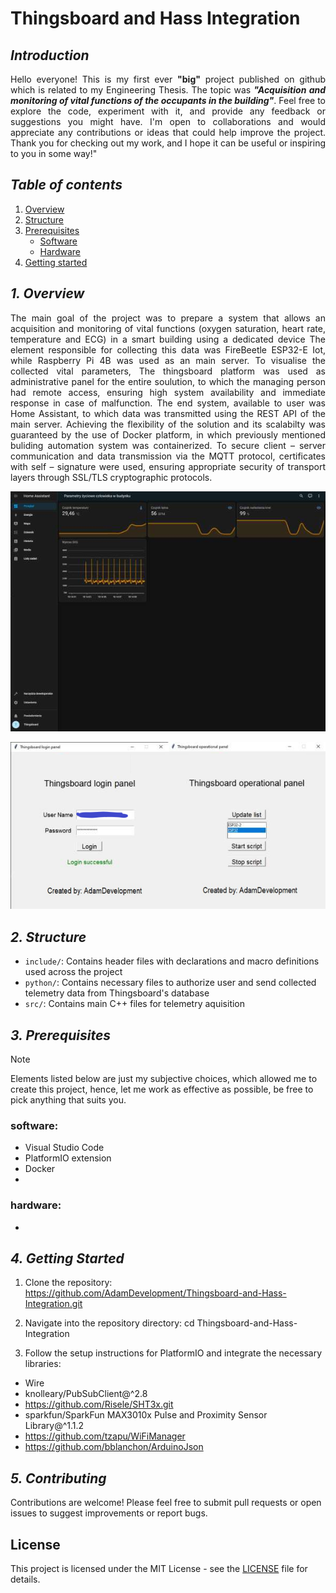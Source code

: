 # Thingsboard and Hass Integration

## ***Introduction***
<p align="justify">
Hello everyone! This is my first ever <strong>"big"</strong> project published on github which is related to my Engineering Thesis. The topic was <strong><em>"Acquisition and monitoring of vital functions of the occupants in the building"</em></strong>. Feel free to explore the code, experiment with it, and provide any feedback or suggestions you might have. I'm open to collaborations and would appreciate any contributions or ideas that could help improve the project. Thank you for checking out my work, and I hope it can be useful or inspiring to you in some way!"
</p>

## ***Table of contents***
1. [Overview](#1-overview)
2. [Structure](#2-structure)
3. [Prerequisites](#3-prerequisites)
   - [Software](#software)
   - [Hardware](#hardware)
5. [Getting started](#4-getting-started)

## ***1. Overview***
<p align="justify">  
The main goal of the project was to prepare a system that allows an acquisition and monitoring of vital functions (oxygen saturation, heart rate, temperature and ECG) in a smart building using a dedicated device The element responsible for collecting this data was FireBeetle ESP32-E Iot, while Raspberry Pi 4B was used as an main server. To visualise the collected vital parameters, The thingsboard platform was used as administrative panel for the entire soulution, to which the managing person had remote access, ensuring high system availability and immediate response in case of malfunction. The end system, available to user was Home Assistant, to which data was transmitted using the REST API of the main server. Achieving the flexibility of the solution and its scalabilty was guaranteed by the use of Docker platform, in which previously mentioned buliding automation system was containerized. To secure client – server communication and data transmission via the MQTT protocol, certificates with self – signature were used, ensuring appropriate security of transport layers through SSL/TLS cryptographic protocols.
</p>
<p align="center">
  <img src="image-2.png" alt="Home Assistant user panel">
</p>
<p align="center">
  <img src="image.png" alt="Python login panel for Home Assistant">
</p>

## ***2. Structure***

- `include/`: Contains header files with declarations and macro definitions used across the project
- `python/`: Contains necessary files to authorize user and send collected telemetry data from Thingsboard's database
- `src/`: Contains main C++ files for telemetry aquisition

## ***3. Prerequisites***

> [!NOTE]
> Elements listed below are just my subjective choices, which allowed me to create this project, hence, let me work as effective as possible, be free to pick anything that suits you.

### software:

- Visual Studio Code
- PlatformIO extension
- Docker
-

### hardware:

-

## ***4. Getting Started***

1. Clone the repository: <https://github.com/AdamDevelopment/Thingsboard-and-Hass-Integration.git>
2. Navigate into the repository directory:
cd Thingsboard-and-Hass-Integration

3. Follow the setup instructions for PlatformIO and integrate the necessary libraries:

- Wire
- knolleary/PubSubClient@^2.8
- <https://github.com/Risele/SHT3x.git>
- sparkfun/SparkFun MAX3010x Pulse and Proximity Sensor Library@^1.1.2
- <https://github.com/tzapu/WiFiManager>
- <https://github.com/bblanchon/ArduinoJson>

## ***5. Contributing***

Contributions are welcome! Please feel free to submit pull requests or open issues to suggest improvements or report bugs.

## License

This project is licensed under the MIT License - see the [LICENSE](LICENSE) file for details.
